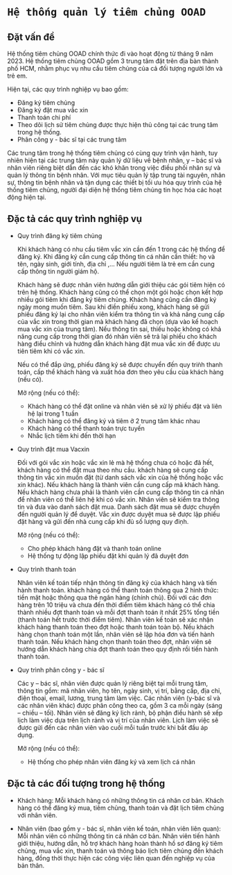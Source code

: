 # `Hệ thống quản lý tiêm chủng OOAD` 
## Đặt vấn đề
Hệ thống tiêm chủng OOAD chính thức đi vào hoạt động từ tháng 9 năm 2023. Hệ thống tiêm chủng OOAD gồm 3 trung tâm đặt trên địa bàn thành phố HCM, nhằm phục vụ nhu cầu tiêm chủng của cả đối tượng người lớn và trẻ em. 

Hiện tại, các quy trình nghiệp vụ bao gồm: 
- Đăng ký tiêm chủng
- Đăng ký đặt mua vắc xin
- Thanh toán chi phí
- Theo dõi lịch sử tiêm chủng được thực hiện thủ công tại các trung tâm trong hệ thống. 
- Phân công y - bác sĩ tại các trung tâm

Các trung tâm trong hệ thống tiêm chủng có cùng quy trình vận hành, tuy nhiên hiện tại các trung tâm này quản lý dữ liệu về bệnh nhân, y – bác sĩ và nhân viên riêng biệt dẫn đến các khó khăn trong việc điều phối nhân sự và quản lý thông tin bệnh nhân. Với mục tiêu quản lý tập trung tài nguyên, nhân sự, thông tin bệnh nhân và tận dụng các thiết bị tối ưu hóa quy trình của hệ thống tiêm chủng, người đại diện hệ thống tiêm chủng tin học hóa các hoạt động hiện tại.

## Đặc tả các quy trình nghiệp vụ
- Quy trình đăng ký tiêm chủng

    Khi khách hàng có nhu cầu tiêm vắc xin cần đến 1 trong các hệ thống để đăng ký. Khi đăng ký cần cung cấp thông tin cá nhân cần thiết: họ và tên, ngày sinh, giới tính, địa chỉ ,... Nếu người tiêm là trẻ em cần cung cấp thông tin người giám hộ.

    Khách hàng sẽ được nhân viên hướng dẫn giới thiệu các gói tiêm hiện có trên hệ thống. Khách hàng cũng có thể chọn một gói hoặc chọn kết hợp nhiều gói tiêm khi đăng ký tiêm chủng. Khách hàng cũng cần đăng ký ngày mong muốn tiêm. Sau khi điền phiếu xong, khách hàng sẽ gửi phiếu đăng ký lại cho nhân viên kiểm tra thông tin và khả năng cung cấp của vắc xin trong thời gian mà khách hàng đã chọn (dựa vào kế hoạch mua vắc xin của trung tâm). Nếu thông tin sai, thiếu hoặc không có khả năng cung cấp trong thời gian đó nhân viên sẽ trả lại phiếu cho khách hàng điều chỉnh và hướng dẫn khách hàng đặt mua vắc xin để được ưu tiên tiêm khi có vắc xin. 
    
    Nếu có thể đắp ứng, phiếu đăng ký sẽ được chuyển đến quy triǹh thanh toán, cấp thể khách hàng và xuất hóa đơn theo yêu cầu của khách hàng (nếu có).

    Mở rộng (nếu có thể):
    - Khách hàng có thể đặt online và nhân viên sẽ xử lý phiếu đặt và liên hệ lại trong 1 tuần
    - Khách hàng có thể đăng ký và tiêm ở 2 trung tâm khác nhau
    - Khách hàng có thể thanh toán trực tuyến
    - Nhắc lịch tiêm khi đến thời hạn

- Quy trình đặt mua Vacxin

    Đối với gói vắc xin hoặc vắc xin lẻ mà hệ thống chưa có hoặc đã hết, khách hàng có thể đặt mua theo nhu cầu. khách hàng sẽ cung cấp thông tin vắc xin muốn đặt (từ danh sách vắc xin của hệ thống hoặc vắc xin khác). Nếu khách hàng là thành viên cần cung cấp mã khách hàng. Nếu khách hàng chưa phải là thành viên cần cung cấp thông tin cá nhân để nhân viên có thể liên hệ khi có vắc xin. Nhân viên sẽ kiểm tra thông tin và đưa vào danh sách đặt mua. Danh sách đặt mua sẽ được chuyển đến người quản lý để duyệt. Vắc xin được duyệt mua sẽ được lập phiếu đặt hàng và gửi đến nhà cung cấp khi đủ số lượng quy điṇh.

    Mở rộng (nếu có thể):
    - Cho phép khách hàng đặt và thanh toán online
    - Hệ thống tự động lập phiếu đặt khi quản lý đã duyệt đơn


- Quy trình thanh toán

    Nhân viên kế toán tiếp nhận thông tin đăng ký của khách hàng và tiến hành thanh toán. khách hàng có thể thanh toán thông qua 2 hình thức: tiền mặt hoặc thông qua thẻ ngân hàng (chính chủ). Đối với các đơn hàng trên 10 triệu và chưa đến thời điểm tiêm khách hàng có thể chia thành nhiều đợt thanh toán và mỗi đợt thanh toán ít nhất 25% tổng tiền (thanh toán hết trước thời điểm tiêm). Nhân viên kế toán sẽ xác nhận khách hàng thanh toán theo đợt hoặc thanh toán toàn bộ. Nếu khách hàng chọn thanh toán một lần, nhân viên sẽ lập hóa đơn và tiến hành thanh toán. Nếu khách hàng chọn thanh toán theo đợt, nhân viên sẽ hướng dẫn khách hàng chia đợt thanh toán theo quy định rồi tiến hành thanh toán.


- Quy trình phân công y - bác sĩ

    Các y – bác sĩ, nhân viên được quản lý riêng biệt tại mỗi trung tâm, thông tin gồm: mã nhân viên, họ tên, ngày sinh, vị trí, bằng cấp, địa chỉ, điện thoại, email, lương, trung tâm làm việc. Các nhân viên (y-bác sĩ và các nhân viên khác) được phân công theo ca, gồm 3 ca mỗi ngày (sáng – chiều – tối). Nhân viên sẽ đăng ký lịch rảnh, bộ phận điều hành sẽ xếp lịch làm việc dựa trên lịch rảnh và vị trí của nhân viên. Lịch làm việc sẽ được gửi đến các nhân viên vào cuối mỗi tuần trước khi bắt đầu áp dụng.

    Mở rộng (nếu có thể):
    - Hệ thống cho phép nhân viên đăng ký và xem lịch cá nhân

## Đặc tả các đối tượng trong hệ thống

- Khách hàng: Mỗi khách hàng có những thông tin cá nhân cơ bản. Khách hàng có thể đăng ký mua, tiêm chủng, thanh toán và đặt lịch tiêm chủng với nhân viên.

- Nhân viên (bao gồm y - bác sĩ, nhân viên kế toán, nhân viên liên quan): Mỗi nhân viên có những thông tin cá nhân cơ bản. Nhân viên tiến hành giới thiệu, hướng dẫn, hỗ trợ khách hàng hoàn thành hồ sơ đăng ký tiêm chủng, mua vắc xin, thanh toán và thông báo lịch tiêm chủng đến khách hàng, đồng thời thực hiện các công việc liên quan đến nghiệp vụ của bản thân.

